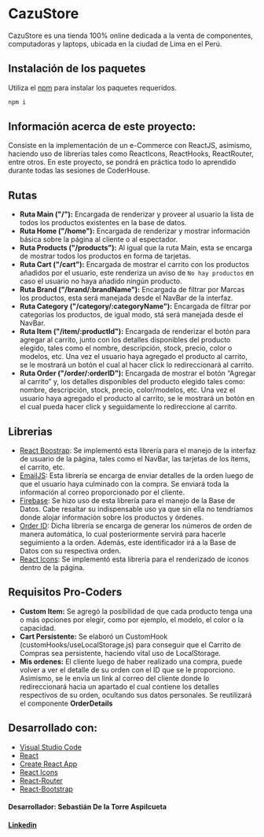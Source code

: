 # CazuStore

CazuStore es una tienda 100% online dedicada a la venta de componentes, computadoras y laptops, ubicada en la ciudad de Lima en el Perú.

## Instalación de los paquetes

Utiliza el [npm](hhttps://www.npmjs.com/) para instalar los paquetes requeridos.

```bash
npm i
```

## Información acerca de este proyecto:

Consiste en la implementación de un e-Commerce con ReactJS, asimismo, haciendo uso de librerías tales como ReactIcons, ReactHooks, ReactRouter, entre otros. En este proyecto, se pondrá en práctica todo lo aprendido durante todas las sesiones de CoderHouse.

## Rutas
- **Ruta Main ("/"):** Encargada de renderizar y proveer al usuario la lista de todos los productos existentes en la base de datos.
- **Ruta Home ("/home"):** Encargada de renderizar y mostrar información básica sobre la página al cliente o al espectador.
- **Ruta Products ("/products"):** Al igual que la ruta Main, esta se encarga de mostrar todos los productos en forma de tarjetas.
- **Ruta Cart ("/cart"):** Encargada de mostrar el carrito con los productos añadidos por el usuario, este renderiza un aviso de `No hay productos` en caso el usuario no haya añadido ningún producto.
- **Ruta Brand ("/brand/:brandName"):** Encargada de filtrar por Marcas los productos, esta será manejada desde el NavBar de la interfaz.
- **Ruta Category ("/category/:categoryName"):** Encargada de filtrar por categorías los productos, de igual modo, stá será manejada desde el NavBar.
- **Ruta Item ("/item/:productId"):** Encargada de renderizar el botón para agregar al carrito, junto con los detalles disponibles del producto elegido, tales como el  nombre, descripción, stock, precio, color o modelos, etc. Una vez el usuario haya agregado el producto al carrito, se le mostrará un botón el cual al hacer click lo redireccionará al carrito.
- **Ruta Order ("/order/:orderID"):** Encargada de mostrar el botón “Agregar al carrito” y, los detalles disponibles del producto elegido tales como: nombre, descripción, stock, precio, color/modelos, etc. Una vez el usuario haya agregado el producto al carrito, se le mostrará un botón en el cual pueda hacer click y seguidamente lo redireccione al carrito.

## Librerias
- [React Boostrap](https://react-bootstrap.github.io/): Se implementó esta librería para el manejo de la interfaz de usuario de la página, tales como el NavBar, las tarjetas de los ítems, el carrito, etc.
- [EmailJS](https://www.emailjs.com/): Esta librería se encarga de enviar detalles de la orden luego de que el usuario haya culminado con la compra. Se enviará toda la información al correo proporcionado por el cliente.
- [Firebase](https://firebase.google.com/): Se hizo uso de esta librería para el manejo de la Base de Datos. Cabe resaltar su indispensable uso ya que sin ella no tendríamos donde alojar información sobre los productos y órdenes.
- [Order ID](https://www.npmjs.com/package/order-id): Dicha librería se encarga de generar los números de orden de manera automática, lo cual posteriormente servirá para hacerle seguimiento a la orden. Además, este identificador irá a la Base de Datos con su respectiva orden.
- [React Icons](https://react-icons.github.io/react-icons/): Se implementó esta librería para el renderizado de íconos dentro de la página.

## Requisitos Pro-Coders
- **Custom Item:** Se agregó la posibilidad de que cada producto tenga una o más opciones por elegir, como por ejemplo, el modelo, el color o la capacidad.
- **Cart Persistente:** Se elaboró un CustomHook (customHooks/useLocalStorage.js) para conseguir que el Carrito de Compras sea persistente, haciendo vital uso de LocalStorage.
- **Mis ordenes:** El cliente luego de haber realizado una compra, puede volver a ver el detalle de su orden con el ID que se le proporciono. Asimismo, se le envía un link al correo del cliente donde lo redireccionará hacia un apartado el cual contiene los detalles respectivos de su orden, ocultando sus datos personales. Se reutilizará el componente **OrderDetails**

## Desarrollado con:

- [Visual Studio Code](https://code.visualstudio.com/)
- [React](https://reactjs.org/)
- [Create React App](https://create-react-app.dev/)
- [React Icons](https://react-icons.github.io/react-icons/)
- [React-Router](https://reactrouter.com/docs/en/v6/)
- [React-Bootstrap](https://react-bootstrap.github.io/)

#### Desarrollador: Sebastián De la Torre Aspilcueta
#### [Linkedin](https://www.linkedin.com/in/sebastian-de-la-torre-aspilcueta-6b9364184/) 
